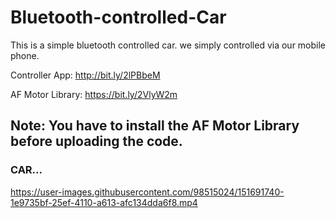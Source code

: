 # Bluetooth-controlled-Car

This is a simple bluetooth controlled car. we simply controlled via our mobile phone.

Controller App: http://bit.ly/2lPBbeM

AF Motor Library: https://bit.ly/2VlyW2m

## Note: You have to install the AF Motor Library before uploading the code.

### CAR...


https://user-images.githubusercontent.com/98515024/151691740-1e9735bf-25ef-4110-a613-afc134dda6f8.mp4



